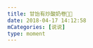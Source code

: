 ```yaml
---
title: 甘饴有炒酸奶卷🌚🌝
date: 2018-04-17 14:12:58
mCategories: [说说]
type: moment
---
```


<div id="pics-20180417141258"></div>

<script src="/lib/moment/pics.js"></script>
<script>
var data = [
    {"link": "2018-04-17_000000.jpeg", "type": "shuoshuo"}
];
picsRender(data, "pics-20180417141258");
</script>
